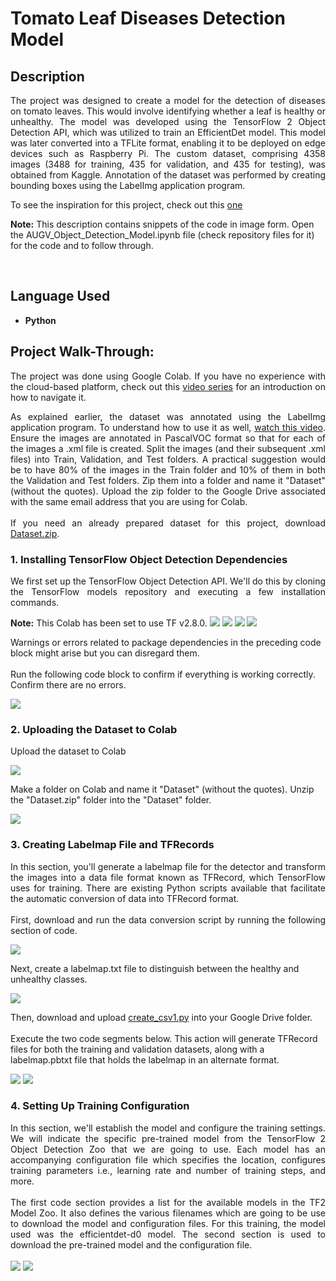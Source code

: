 <h1>Tomato Leaf Diseases Detection Model</h1>

<h2>Description</h2>
<p align="justify"

The project was designed to create a model for the detection of diseases on tomato leaves. This would involve identifying whether a leaf is healthy or unhealthy. The model was developed using the TensorFlow 2 Object Detection API, which was utilized to train an EfficientDet model. This model was later converted into a TFLite format, enabling it to be deployed on edge devices such as Raspberry Pi. The custom dataset, comprising 4358 images (3488 for training, 435 for validation, and 435 for testing), was obtained from Kaggle. Annotation of the dataset was performed by creating bounding boxes using the LabelImg application program.

To see the inspiration for this project, check out this <a href="https://github.com/EdjeElectronics/TensorFlow-Lite-Object-Detection-on-Android-and-Raspberry-Pi/blob/master/Train_TFLite2_Object_Detction_Model.ipynb">one</a>

<b>Note:</b> This description contains snippets of the code in image form. Open the AUGV_Object_Detection_Model.ipynb file (check repository files for it) for the code and to follow through.

</p>
<br/>

<h2>Language Used</h2>

- <b>Python</b> 

<h2>Project Walk-Through:</h2>
<p align="justify"
 
The project was done using Google Colab. If you have no experience with the cloud-based platform, check out this <a href="https://www.youtube.com/watch?v=agj3AxNPDWU&list=PLA83b1JHN4ly56Y7o6vDAT8Szxc3_EdRH">video series</a> for an introduction on how to navigate it. 
</p>

<p align="justify"

As explained earlier, the dataset was annotated using the LabelImg application program. To understand how to use it as well, <a href="https://www.youtube.com/watch?v=fjynQ9P2C08">watch this video</a>. Ensure the images are annotated in PascalVOC format so that for each of the images a .xml file is created. Split the images (and their subsequent .xml files) into Train, Validation, and Test folders. A practical suggestion would be to have 80% of the images in the Train folder and 10% of them in both the Validation and Test folders. Zip them into a folder and name it "Dataset" (without the quotes). Upload the zip folder to the Google Drive associated with the same email address that you are using for Colab. <br><br>
If you need an already prepared dataset for this project, download <a href="https://drive.google.com/file/d/1jPbRL7j4_teEp_mG8tIC-XqJNeN2cWav/view?usp=sharing">Dataset.zip</a>.
</p>

<h3>1. Installing TensorFlow Object Detection Dependencies</h3>
<p align="justify"
 
We first set up the TensorFlow Object Detection API. We'll do this by cloning the TensorFlow models repository and executing a few installation commands. 
<br/>
</p>

<b>Note:</b> This Colab has been set to use TF v2.8.0.
<img src="https://i.imgur.com/DVi73Fr.png"/>
<img src="https://i.imgur.com/Lx69yUO.png"/>
<img src="https://i.imgur.com/mqJ4Pei.png"/>
<img src="https://i.imgur.com/DiCF9QN.png"/>

Warnings or errors related to package dependencies in the preceding code block might arise but you can disregard them.<br><br>
Run the following code block to confirm if everything is working correctly. Confirm there are no errors.

<img src="https://i.imgur.com/eZKNXEL.png"/>

<h3>2. Uploading the Dataset to Colab</h3>

Upload the dataset to Colab

<img src="https://i.imgur.com/hVeEnWW.png"/>

Make a folder on Colab and name it "Dataset" (without the quotes). Unzip the "Dataset.zip" folder into the "Dataset" folder.

<img src="https://i.imgur.com/Z31Cij0.png"/>

<h3>3. Creating Labelmap File and TFRecords</h3>
<p align="justify"
 
In this section, you'll generate a labelmap file for the detector and transform the images into a data file format known as TFRecord, which TensorFlow uses for training. There are existing Python scripts available that facilitate the automatic conversion of data into TFRecord format. <br><br>
First, download and run the data conversion script by running the following section of code.

<img src="https://imgur.com/hL5k0T0.png"/>

Next, create a labelmap.txt file to distinguish between the healthy and unhealthy classes.

<img src="https://live.staticflickr.com/65535/53106500866_7e9127f705_b.jpg"/>

Then, download and upload <a href="https://drive.google.com/file/d/12nsh-EtKV2m5frNECClrVWOw3Az-HZNd/view?usp=sharing">create_csv1.py</a> into your Google Drive folder.<br><br>
Execute the two code segments below. This action will generate TFRecord files for both the training and validation datasets, along with a labelmap.pbtxt file that holds the labelmap in an alternate format.

<img src="https://imgur.com/AzxP2yt.png"/>
<img src="https://imgur.com/JVvs4kV.png"/>
</p>

<h3>4. Setting Up Training Configuration</h3>
<p align="justify">
In this section, we'll establish the model and configure the training settings. We will indicate the specific pre-trained model from the TensorFlow 2 Object Detection Zoo that we are going to use. Each model has an accompanying configuration file which specifies the location, configures training parameters i.e., learning rate and number of training steps, and more. <br><br>
The first code section provides a list for the available models in the TF2 Model Zoo. It also defines the various filenames which are going to be use to download the model and configuration files. For this training, the model used was the efficientdet-d0 model. The second section is used to download the pre-trained model and the configuration file.
<br><br>
<img src="https://imgur.com/rrKebvB.png">
<img src="https://imgur.com/gXVpnC5.png">
</p>



